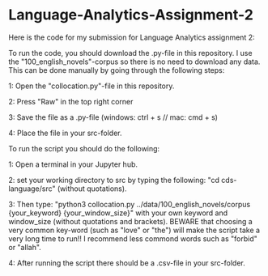 # Language-Analytics-Assignment-2

Here is the code for my submission for Language Analytics assignment 2:

To run the code, you should download the .py-file in this repository. I use the "100_english_novels"-corpus so there is no need to download any data. This can be done manually by going through the following steps:

1: Open the "collocation.py"-file in this repository.

2: Press "Raw" in the top right corner

3: Save the file as a .py-file (windows: ctrl + s // mac: cmd + s)

4: Place the file in your src-folder.

To run the script you should do the following:

1: Open a terminal in your Jupyter hub.

2: set your working directory to src by typing the following: "cd cds-language/src" (without quotations).

3: Then type: "python3 collocation.py ../data/100_english_novels/corpus {your_keyword} {your_window_size}" with your own keyword and window_size (without quotations and brackets). BEWARE that choosing a very common key-word (such as "love" or "the") will make the script take a very long time to run!! I recommend less commond words such as "forbid" or "allah".

4: After running the script there should be a .csv-file in your src-folder. 

